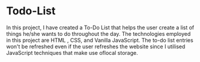 # Todo-List
In this project, I have created a To-Do List that helps the user create a list of things he/she wants to do throughout the day. The technologies employed in this project are HTML , CSS, and Vanilla JavaScript. The to-do list entries won't be refreshed even if the user refreshes the website since I
utilised JavaScript techniques that make use oflocal storage.
